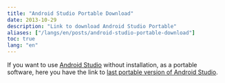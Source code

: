 ```yaml
---
title: "Android Studio Portable Download"
date: 2013-10-29
description: "Link to download Android Studio Portable"
aliases: ["/langs/en/posts/android-studio-portable-download"]
toc: true
lang: "en"
---
```


If you want to use [Android Studio](https://developer.android.com/studio) without installation, as a portable software, here you have the link to [last portable version of Android Studio](https://developer.android.com/studio/preview/).
